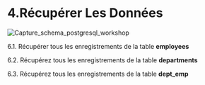 # 4.Récupérer Les Données

![Capture_schema_postgresql_workshop](https://user-images.githubusercontent.com/73080397/212012695-c77b9361-fc08-48bc-8766-65a50367eab0.PNG)


6.1. Récupérer tous les enregistrements de la table **employees**

6.2. Récupérez tous les enregistrements de la table **departments**

6.3. Récupérez tous les enregistrements de la table **dept_emp**
